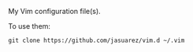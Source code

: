 My Vim configuration file(s).

To use them:

```
git clone https://github.com/jasuarez/vim.d ~/.vim

